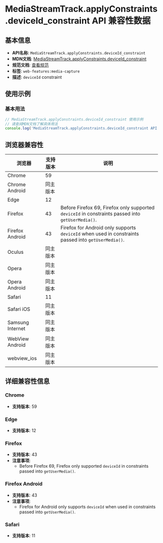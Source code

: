 # MediaStreamTrack.applyConstraints.deviceId_constraint API 兼容性数据

## 基本信息

- **API名称**: `MediaStreamTrack.applyConstraints.deviceId_constraint`
- **MDN文档**: [MediaStreamTrack.applyConstraints.deviceId_constraint](https://developer.mozilla.org/docs/Web/API/MediaTrackConstraints/deviceId)
- **规范文档**: [查看规范](https://w3c.github.io/mediacapture-main/#dom-mediatrackconstraintset-deviceid)
- **标签**: `web-features:media-capture`
- **描述**: `deviceId` constraint

## 使用示例

### 基本用法

```javascript
// MediaStreamTrack.applyConstraints.deviceId_constraint 使用示例
// 请查阅MDN文档了解具体用法
console.log('MediaStreamTrack.applyConstraints.deviceId_constraint API');
```

## 浏览器兼容性

| 浏览器 | 支持版本 | 说明 |
|--------|----------|------|
| Chrome | 59 |  |
| Chrome Android | 同主版本 |  |
| Edge | 12 |  |
| Firefox | 43 | Before Firefox 69, Firefox only supported `deviceId` in constraints passed into `getUserMedia()`. |
| Firefox Android | 43 | Firefox for Android only supports `deviceId` when used in constraints passed into `getUserMedia()`. |
| Oculus | 同主版本 |  |
| Opera | 同主版本 |  |
| Opera Android | 同主版本 |  |
| Safari | 11 |  |
| Safari iOS | 同主版本 |  |
| Samsung Internet | 同主版本 |  |
| WebView Android | 同主版本 |  |
| webview_ios | 同主版本 |  |

## 详细兼容性信息

### Chrome

- **支持版本**: 59

### Edge

- **支持版本**: 12

### Firefox

- **支持版本**: 43
- **注意事项**:
  - Before Firefox 69, Firefox only supported `deviceId` in constraints passed into `getUserMedia()`.

### Firefox Android

- **支持版本**: 43
- **注意事项**:
  - Firefox for Android only supports `deviceId` when used in constraints passed into `getUserMedia()`.

### Safari

- **支持版本**: 11

